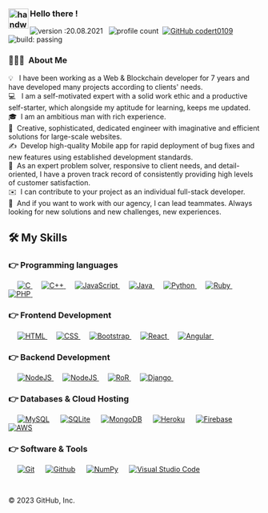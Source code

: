 ### <img alt="handwavegif" src="https://user-images.githubusercontent.com/39513876/112366216-8cfe7400-8cfe-11eb-8116-7d3dbae20e97.gif" width='40' align="left"/> Hello there !
![version :20.08.2021](https://img.shields.io/badge/version-20.08.2021-informational) &nbsp;
![profile count](https://komarev.com/ghpvc/?username=codert0109&color=red)&nbsp;
[![GitHub codert0109](https://img.shields.io/github/followers/codert0109?label=follow&style=social)](https://github.com/codert0109)&nbsp;
![build: passing](https://img.shields.io/badge/build-passing-success)
### 👨🏻‍💻 &nbsp;About Me

💡 &nbsp; I have been working as a Web & Blockchain developer for 7 years and have developed many projects according to clients' needs. \
💻 &nbsp; I am a self-motivated expert with a solid work ethic and a productive self-starter, which alongside my aptitude for learning, keeps me updated. \
🎓&nbsp; I am an ambitious man with rich experience.\
🌱 &nbsp;Creative, sophisticated, dedicated engineer with imaginative and efficient solutions for large-scale websites.\
✍️ &nbsp;Develop high-quality Mobile app for rapid deployment of bug fixes and new features using established development standards. \
💬 &nbsp;As an expert problem solver, responsive to client needs, and detail-oriented, I have a proven track record of consistently providing high levels of customer satisfaction.\
✉️ &nbsp;I can contribute to your project as an individual full-stack developer. \
📄 &nbsp;And if you want to work with our agency, I can lead teammates. Always looking for new solutions and new challenges, new experiences.


## 🛠️ My Skills

### 👉 Programming languages

<p align="left"> 
  &emsp; 
  <a href="https://www.cprogramming.com/" target="_blank"> 
    <img alt="C" src="https://img.shields.io/badge/C%20-%232370ED.svg?logo=c&logoColor=white">
  </a> 
  &emsp;
  <a href="https://www.w3schools.com/cpp/" target="_blank"> 
    <img alt="C++" src="https://img.shields.io/badge/C++%20-%2300599C.svg?logo=c%2B%2B&logoColor=white">
  </a> 
  &emsp;
  <a href="https://developer.mozilla.org/en-US/docs/Web/JavaScript" target="_blank"> 
     <img alt="JavaScript" src="https://img.shields.io/badge/JavaScript%20-%23F7DF1E.svg?logo=javascript&logoColor=black">
   </a>
  &emsp;
  <a href="https://www.java.com" target="_blank"> 
    <img alt="Java" src="https://img.shields.io/badge/Java-%23007396.svg?logo=java&logoColor=white">
  </a>
  &emsp;
   <a href="https://www.python.org" target="_blank">
    <img alt="Python" src="https://img.shields.io/badge/Python%20-%2314354C.svg?logo=python&logoColor=white">
  </a>
   &emsp;
   <a href="https://www.ruby-lang.org/en/" target="_blank">
    <img alt="Ruby" src="https://img.shields.io/badge/Ruby%20-%2314354C.svg?logo=ruby&logoColor=white">
  </a>
  &emsp;
  <a href="https://www.php.net/">
    <img alt="PHP" src="https://img.shields.io/badge/PHP-%23777BB4.svg?logo=php&logoColor=white"/>
  </a>
&emsp; 
</p>

### 👉 Frontend Development

<p align="left"> 
  &emsp; 
  <a href="https://www.w3.org/html/" target="_blank"> 
   <img alt="HTML" src="https://img.shields.io/badge/HTML5%20-%23E34F26.svg?logo=html5&logoColor=white">
  </a>   
  &emsp;
  <a href="https://www.w3schools.com/css/" target="_blank">
    <img alt="CSS" src="https://img.shields.io/badge/CSS%20-%231572B6.svg?logo=css3&logoColor=white">
  </a> 
   &emsp;
  <a href="https://getbootstrap.com" target="_blank"> 
    <img alt="Bootstrap" src="https://img.shields.io/badge/Bootstrap-%23563D7C.svg?style=flat&logo=bootstrap&logoColor=white"/>
  </a>
  &emsp; 
  <a href="https://reactjs.org" target="_blank"> 
    <img alt="React" src="https://img.shields.io/badge/React-%23DD0031.svg?style=flat&logo=react&logoColor=white"/>
  </a>
  &emsp; 
  <a href="https://angular.io" target="_blank"> 
    <img alt="Angular" src="https://img.shields.io/badge/angular-%23DD0031.svg?style=flat&logo=angular&logoColor=white"/>
  </a>
  &emsp; 
</p>

### 👉 Backend Development

<p align="left"> 
  &emsp;
  <a href="https://www.w3schools.com/css/" target="_blank">
    <img alt="NodeJS" src="https://img.shields.io/badge/NodeJS%20-%231572B6.svg?logo=node.js&logoColor=white">
  </a>
  &emsp;
  <a href="https://www.w3schools.com/css/" target="_blank">
    <img alt="NodeJS" src="https://img.shields.io/badge/Expressjs%20-%231572B6.svg?logo=Express.js&logoColor=white">
  </a>
&emsp;
  <a href="https://www.w3schools.com/css/" target="_blank">
    <img alt="RoR" src="https://img.shields.io/badge/RubyonRails%20-%231572B6.svg?logo=RubyonRails&logoColor=white">
  </a>
&emsp;
  <a href="https://www.w3.org/html/" target="_blank"> 
   <img alt="Django" src="https://img.shields.io/badge/-Django-05122A?style=flat&logo=django&logoColor=092E20">
  </a>   
&emsp; 
</p>

### 👉 Databases & Cloud Hosting

<p align="left">
  &emsp;
    <a href="https://www.mysql.com/"><img alt="MySQL" src="https://img.shields.io/badge/MySQL-00000F?style=flat&logo=mysql&logoColor=white"></a>
  &emsp;
    <a href="https://www.sqlite.org/"><img alt="SQLite" src ="https://img.shields.io/badge/SQLite-07405E?style=flat&logo=sqlite&logoColor=white"/></a>
  &emsp;
    <a href="https://www.mysql.com/"><img alt="MongoDB" src="https://img.shields.io/badge/MongoDB-00000F?style=flat&logo=mongodb&logoColor=white"></a>
  &emsp;
    <a href="https://www.heroku.com/"><img alt="Heroku" src="https://img.shields.io/badge/Heroku%20-%23430098.svg?logo=heroku&logoColor=white"></a>  
  &emsp;
    <a href="https://firebase.google.com/"><img alt="Firebase" src ="https://img.shields.io/badge/Firebase-ffca28?style=flate&logo=firebase&logoColor=black"></a>
 &emsp; 
     <a href="https://firebase.google.com/"><img alt="AWS" src ="https://img.shields.io/badge/AWS-ffca28?style=flate&logo=AWS&logoColor=white"></a>
 &emsp; 
</p>

### 👉 Software & Tools

<p>
  &emsp;
     <a href="#"><img alt="Git" src="https://img.shields.io/badge/Git%20-%23F05033.svg?logo=git&logoColor=white"></a>
 &emsp; 
     <a href="#"><img alt="Github" src="https://img.shields.io/badge/-GitHub-05122A?style=flat&logo=github"></a>
&emsp;
    <a href="#"><img alt="NumPy" src="https://img.shields.io/badge/numpy%20-%23013243.svg?&style=flat&logo=numpy&logoColor=white"></a>
  &emsp;
    <a href="#"><img alt="Visual Studio Code" src="https://img.shields.io/badge/Visual%20Studio%20Code-0078d7.svg?logo=visual-studio-code&logoColor=white"></a>
  &emsp;

</p>

<br/>

<!-- ## 📊 Github Stats (Expand to View)

<details> 
  <summary><b>💻 GitHub Profile Stats</b></summary>
  <br/>
  <p align="center">
    <a href="https://github.com/codert0109"><img align="center" src="https://github-readme-stats.vercel.app/api?username=candida18&show_icons=true&locale=en&theme=algolia" alt="codert0109" height="192px"/></a>
	</p>
	<p  align="center">
	  <img src="https://github-readme-stats.vercel.app/api/top-langs?username=codert0109&show_icons=true&locale=en&layout=compact&theme=algolia" alt="codert0109" height="192px"/>
	</p>
  <br/>
 </p>
</details>

<br/> -->
<!--
**codert0109/codert0109** is a ✨ _special_ ✨ repository because its `README.md` (this file) appears on your GitHub profile.
Here are some ideas to get you started:
- 🔭 I’m currently working on ...
- 🌱 I’m currently learning ...
- 👯 I’m looking to collaborate on ...
- 🤔 I’m looking for help with ...
- 💬 Ask me about ...
- 📫 How to reach me: ...
- 😄 Pronouns: ...
- ⚡ Fun fact: ...
-->

© 2023 GitHub, Inc.
